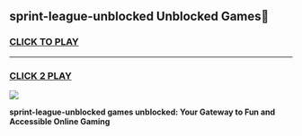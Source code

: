 
## sprint-league-unblocked Unblocked Games👋
<h3>
<a href="https://news.freeplayer.one?title=sprint-league-unblocked&ref=16F">CLICK TO PLAY</a></h3>
<hr>

<h3>
<a href="https://news.freeplayer.one?title=sprint-league-unblocked&ref=16F">CLICK 2 PLAY</a>
  
</h3>

<a href="https://news.freeplayer.one?title=sprint-league-unblocked&ref=16F/"><img src="https://clearcache.store/games.png"></a>


**sprint-league-unblocked games unblocked: Your Gateway to Fun and Accessible Online Gaming**
